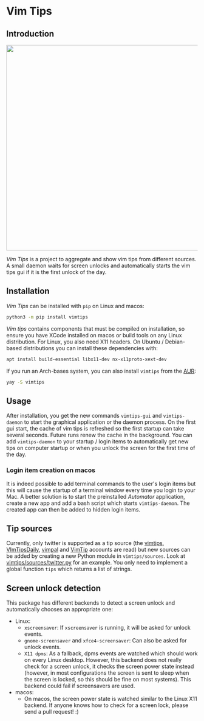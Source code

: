 # Vim Tips

## Introduction

<img src="https://raw.githubusercontent.com/IngoMeyer441/vimtips/master/screenshot.png" width="540" />

*Vim Tips* is a project to aggregate and show vim tips from different sources. A small daemon waits for screen unlocks
and automatically starts the vim tips gui if it is the first unlock of the day.

## Installation

*Vim Tips* can be installed with `pip` on Linux and macos:

```bash
python3 -m pip install vimtips
```

*Vim tips* contains components that must be compiled on installation, so ensure you have XCode installed on macos or
build tools on any Linux distribution. For Linux, you also need X11 headers. On Ubuntu / Debian-based distributions you
can install these dependencies with:

```bash
apt install build-essential libx11-dev nx-x11proto-xext-dev
```

If you run an Arch-bases system, you can also install `vimtips` from the
[AUR](https://aur.archlinux.org/packages/vimtips/):

```bash
yay -S vimtips
```

## Usage

After installation, you get the new commands `vimtips-gui` and `vimtips-daemon` to start the graphical application or
the daemon process. On the first gui start, the cache of vim tips is refreshed so the first startup can take several
seconds. Future runs renew the cache in the background. You can add `vimtips-daemon` to your startup / login items to
automatically get new tips on computer startup or when you unlock the screen for the first time of the day.

### Login item creation on macos

It is indeed possible to add terminal commands to the user's login items but this will cause the startup of a terminal
window every time you login to your Mac. A better solution is to start the preinstalled *Automator* application, create
a new app and add a bash script which starts `vimtips-daemon`. The created app can then be added to hidden login items.

## Tip sources

Currently, only twitter is supported as a tip source (the [vimtips](https://twitter.com/vimtips?lang=en),
[VImTipsDaily](https://twitter.com/VImTipsDaily?lang=en), [vimpal](https://twitter.com/vimpal?lang=en) and
[VimTip](https://twitter.com/vimpal?lang=en) accounts are read) but new sources can be added by creating a new Python
module in `vimtips/sources`. Look at
[vimtips/sources/twitter.py](https://raw.githubusercontent.com/IngoMeyer441/vimtips/master/vimtips/sources/twitter.py)
for an example. You only need to implement a global function `tips` which returns a list of strings.

## Screen unlock detection

This package has different backends to detect a screen unlock and automatically chooses an appropriate one:

- Linux:
  - `xscreensaver`: If `xscreensaver` is running, it will be asked for unlock events.
  - `gnome-screensaver` and `xfce4-screensaver`: Can also be asked for unlock events.
  - `X11 dpms`: As a fallback, dpms events are watched which should work on every Linux desktop. However, this backend
    does not really check for a screen unlock, it checks the screen power state instead (however, in most configurations
    the screen is sent to sleep when the screen is locked, so this should be fine on most systems). This backend could
    fail if screensavers are used.
- macos:
  - On macos, the screen power state is watched similar to the Linux X11 backend. If anyone knows how to check for a
    screen lock, please send a pull request! :)
